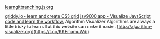 [learngitbranching.js.org](https://t.co/rQJMISBDfS)

[griddy.io - learn and create CSS grid](https://t.co/a7hTbrvL78)
[jsv9000.app - Visualize JavaScript code and learn the workflow.](https://t.co/IDdTvgvR2f)
Algorithm Visualizer Algorithms are always a little tricky to learn. But this website can make it easier. [http://algorithm-visualizer.org](https://t.co/KKEmamuWdi)
